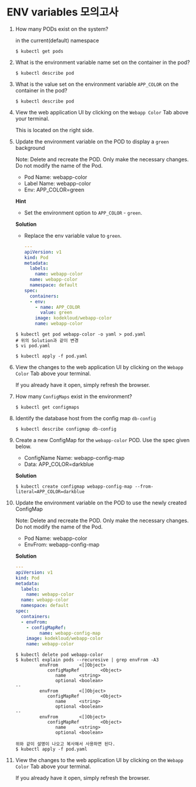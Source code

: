 # ENV variables 모의고사



1. How many PODs exist on the system?

   in the current(default) namespace

   ```
   $ kubectl get pods
   ```

2. What is the environment variable name set on the container in the pod?

   ```
   $ kubectl describe pod
   ```

3. What is the value set on the environment variable `APP_COLOR` on the container in the pod?

   ```
   $ kubectl describe pod
   ```

4. View the web application UI by clicking on the `Webapp Color` Tab above your terminal.

   This is located on the right side.

5. Update the environment variable on the POD to display a `green` background

   Note: Delete and recreate the POD. Only make the necessary changes. Do not modify the name of the Pod.

   - Pod Name: webapp-color
   - Label Name: webapp-color
   - Env: APP_COLOR=green

   **Hint**

   - Set the environment option to `APP_COLOR` - `green`.

   **Solution**

   - Replace the env variable value to `green`.

     ```yaml
     ---
     apiVersion: v1
     kind: Pod
     metadata:
       labels:
         name: webapp-color
       name: webapp-color
       namespace: default
     spec:
       containers:
       - env:
         - name: APP_COLOR
           value: green
         image: kodekloud/webapp-color
         name: webapp-color
     ```

   ```
   $ kubectl get pod webapp-color -o yaml > pod.yaml
   # 위의 Solution과 같이 변경
   $ vi pod.yaml
   
   $ kubectl apply -f pod.yaml
   ```

   

6. View the changes to the web application UI by clicking on the `Webapp Color` Tab above your terminal.

   If you already have it open, simply refresh the browser.

7. How many `ConfigMaps` exist in the environment?

   ```
   $ kubectl get configmaps
   ```

8. Identify the database host from the config map `db-config`

   ```
   $ kubectl describe configmap db-config
   ```

9. Create a new ConfigMap for the `webapp-color` POD. Use the spec given below.

   - ConfigName Name: webapp-config-map
   - Data: APP_COLOR=darkblue

   **Solution**

   ```
   $ kubectl create configmap webapp-config-map --from-literal=APP_COLOR=darkblue
   ```

10. Update the environment variable on the POD to use the newly created ConfigMap

    Note: Delete and recreate the POD. Only make the necessary changes. Do not modify the name of the Pod.

    - Pod Name: webapp-color
    - EnvFrom: webapp-config-map

    **Solution**

    ```yaml
    ---
    apiVersion: v1
    kind: Pod
    metadata:
      labels:
        name: webapp-color
      name: webapp-color
      namespace: default
    spec:
      containers:
      - envFrom:
        - configMapRef:
             name: webapp-config-map
        image: kodekloud/webapp-color
        name: webapp-color
    ```

    

    ```
    $ kubectl delete pod webapp-color
    $ kubectl explain pods --recuresive | grep envFrom -A3
             envFrom        <[]Object>
                configMapRef        <Object>
                   name     <string>
                   optional <boolean>
    --
             envFrom        <[]Object>
                configMapRef        <Object>
                   name     <string>
                   optional <boolean>
    --
             envFrom        <[]Object>
                configMapRef        <Object>
                   name     <string>
                   optional <boolean>
                   
    위와 같이 설명이 나오고 복사해서 사용하면 된다.
    $ kubectl apply -f pod.yaml
    ```

11. View the changes to the web application UI by clicking on the `Webapp Color` Tab above your terminal.

    If you already have it open, simply refresh the browser.

    

